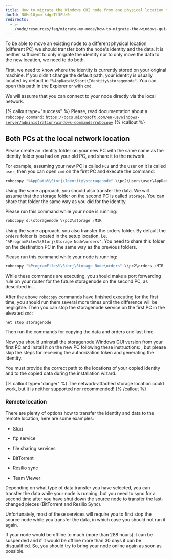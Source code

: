 ```yaml
---
title: How to migrate the Windows GUI node from one physical location to another?
docId: NGHe10jmn-kdgzTf3FUz0
redirects:
  - >-
    /node/resources/faq/migrate-my-node/how-to-migrate-the-windows-gui-node-from-a-one-physical-location-to-other
---
```


To be able to move an existing node to a different physical location (different PC) we should transfer both the node's identity and the data. It is neither sufficient to only migrate the identity nor to only move the data to the new location, we need to do both.

First, we need to know where the identity is currently stored on your original machine. If you didn't change the default path, your identity is usually located by default in `"%AppData%\Storj\Identity\storagenode"`. You can open this path in the Explorer or with `cmd`.

We will assume that you can connect to your node directly via the local network.

{% callout type="success"  %}
Please, read documentation about a `robocopy command:` [`https://docs.microsoft.com/en-us/windows-server/administration/windows-commands/robocopy`](https://docs.microsoft.com/en-us/windows-server/administration/windows-commands/robocopy)
{% /callout %}

## Both PCs at the local network location

Please create an identity folder on your new PC with the same name as the identity folder you had on your old PC, and share it to the network.

For example, assuming your new PC is called `PC2` and the user on it is called `user`, then you can open `cmd` on the first PC and execute the command:

```powershell
robocopy "%AppData%\Storj\Identity\storagenode" \\pc2\Users\user\AppData\Roaming\Storj\Identity\storagenode /MIR
```

Using the same approach, you should also transfer the data. We will assume that the storage folder on the second PC is called `storage`. You can share that folder the same way as you did for the identity.

Please run this command while your node is running:

```powershell
robocopy d:\storagenode \\pc2\storage /MIR
```

Using the same approach, you also transfer the orders folder. By default the `orders` folder is located in the setup location, i.e. `"%ProgramFiles%\Storj\Storage Node\orders"`. You need to share this folder on the destination PC in the same way as the previous folders.

Please run this command while your node is running:

```powershell
robocopy "%ProgramFiles%\Storj\Storage Node\orders" \\pc2\orders /MIR
```

While these commands are executing, you should make a port forwarding rule on your router for the future storagenode on the second PC, as described in [](docId:y0jltT-HzKPmDefi532sd).

After the above `robocopy` commands have finished executing for the first time, you should run them several more times until the difference will be negligible. Then you can stop the storagenode service on the first PC in the elevated `cmd`:

```shell
net stop storagenode
```

Then run the commands for copying the data and orders one last time.

Now you should uninstall the storagenode Windows GUI version from your first PC and install it on the new PC following these instructions: [](docId:5shJebpS3baWj6LDV5ANQ), but please skip the steps for receiving the authorization token and generating the identity.

You must provide the correct path to the locations of your copied identity and to the copied data during the installation wizard.

{% callout type="danger"  %}
The network-attached storage location could work, but it is neither supported nor recommended!
{% /callout %}

### Remote location

There are plenty of options how to transfer the identity and data to the remote location, here are some examples:

- [Storj](https://www.storj.io/)

- ftp service

- file sharing services

- BitTorrent

- Resilio sync

- Team Viewer

Depending on what type of data transfer you have selected, you can transfer the data while your node is running, but you need to sync for a second time after you have shut down the source node to transfer the last-changed pieces (BitTorrent and Resilio Sync).

Unfortunately, most of these services will require you to first stop the source node while you transfer the data, in which case you should not run it again.

If your node would be offline to much (more than 288 hours) it can be suspended and if it would be offline more than 30 days it can be disqualified. So, you should try to bring your node online again as soon as possible.
